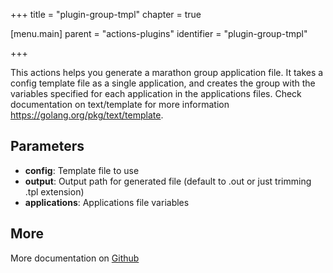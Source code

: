 +++
title = "plugin-group-tmpl"
chapter = true

[menu.main]
parent = "actions-plugins"
identifier = "plugin-group-tmpl"

+++

This actions helps you generate a marathon group application file.
It takes a config template file as a single application, and creates the group with the variables specified for each application in the applications files.
Check documentation on text/template for more information https://golang.org/pkg/text/template.

## Parameters

* **config**: Template file to use
* **output**: Output path for generated file (default to <file>.out or just trimming .tpl extension)
* **applications**: Applications file variables


## More

More documentation on [Github](https://github.com/ovh/cds/tree/master/contrib/plugins/plugin-group-tmpl/README.md)

